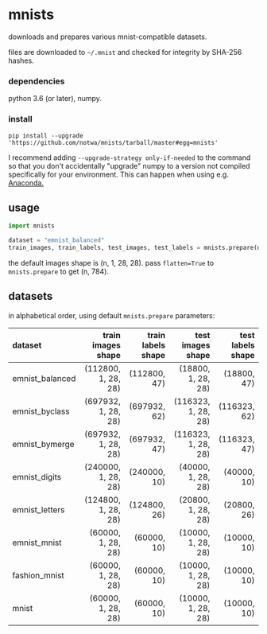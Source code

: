# mnists

downloads and prepares various mnist-compatible datasets.

files are downloaded to `~/.mnist`
and checked for integrity by SHA-256 hashes.

### dependencies

python 3.6 (or later), numpy.

### install

`pip install --upgrade 'https://github.com/notwa/mnists/tarball/master#egg=mnists'`

I recommend adding `--upgrade-strategy only-if-needed` to the command
so that you don't accidentally "upgrade" numpy to
a version not compiled specifically for your environment.
This can happen when using e.g. [Anaconda.][anaconda]

[anaconda]: //www.anaconda.com/

## usage

```python
import mnists

dataset = "emnist_balanced"
train_images, train_labels, test_images, test_labels = mnists.prepare(dataset)
```

the default images shape is (n, 1, 28, 28).
pass `flatten=True` to `mnists.prepare` to get (n, 784).

## datasets

in alphabetical order, using default `mnists.prepare` parameters:

[emnist]: //www.nist.gov/itl/iad/image-group/emnist-dataset
[fashion-mnist]: //github.com/zalandoresearch/fashion-mnist
[mnist]: http://yann.lecun.com/exdb/mnist/

| dataset              | train images shape   | train labels shape   | test images shape    | test labels shape    |
| :---                 | ---:                 | ---:                 | ---:                 | ---:                 |
| emnist\_balanced     | (112800, 1, 28, 28)  | (112800, 47)         | (18800, 1, 28, 28)   | (18800, 47)          |
| emnist\_byclass      | (697932, 1, 28, 28)  | (697932, 62)         | (116323, 1, 28, 28)  | (116323, 62)         |
| emnist\_bymerge      | (697932, 1, 28, 28)  | (697932, 47)         | (116323, 1, 28, 28)  | (116323, 47)         |
| emnist\_digits       | (240000, 1, 28, 28)  | (240000, 10)         | (40000, 1, 28, 28)   | (40000, 10)          |
| emnist\_letters      | (124800, 1, 28, 28)  | (124800, 26)         | (20800, 1, 28, 28)   | (20800, 26)          |
| emnist\_mnist        | (60000, 1, 28, 28)   | (60000, 10)          | (10000, 1, 28, 28)   | (10000, 10)          |
| fashion\_mnist       | (60000, 1, 28, 28)   | (60000, 10)          | (10000, 1, 28, 28)   | (10000, 10)          |
| mnist                | (60000, 1, 28, 28)   | (60000, 10)          | (10000, 1, 28, 28)   | (10000, 10)          |
